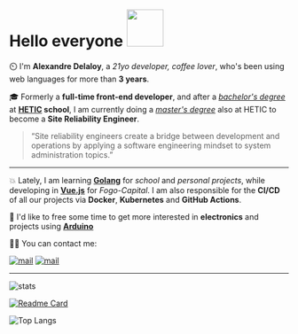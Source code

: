 # Hello everyone <img width="66.6" src="https://i.giphy.com/media/Td2swvPaZXgfQBwPze/giphy.webp"/> 

⏲️ I'm **Alexandre Delaloy**, a *21yo developer, coffee lover*, who's been using web languages for more than **3 years**.

🎓 Formerly a **full-time front-end developer**, and after a *[bachelor's degree](https://www.hetic.net/formations/bachelor-web)* at **[HETIC](https://www.hetic.net/) school**, I am currently doing a *[master's degree](https://www.hetic.net/formations/mastere-cto-tech-lead)* also at HETIC to become a **Site Reliability Engineer**. 

> “Site reliability engineers create a bridge between development and operations by applying a software engineering mindset to system administration topics.”

-----

💥 Lately, I am learning **[Golang](https://golang.org/)** for *school* and *personal projects*, while developing in **[Vue.js](https://vuejs.org/)** for *Fogo-Capital*. I am also responsible for the **CI/CD** of all our projects via **Docker**, **Kubernetes** and **GitHub Actions**.

💭 I'd like to free some time to get more interested in **electronics** and projects using **[Arduino](https://www.arduino.cc/)**

✍🏻 You can contact me:
<p>
  <a href="mailto:alexandre.delaloy.pro@gmail.com"><img src="https://img.shields.io/badge/Alexandre%20Delaloy-black?style=for-the-badge&logo=gmail" alt="mail"/></a>
  <a href="https://www.linkedin.com/in/alexandre-delaloy"><img src="https://img.shields.io/badge/Alexandre%20Delaloy-black?style=for-the-badge&logo=linkedin" alt="mail"/></a>
</p>

------

![stats](https://github-readme-stats.vercel.app/api?username=blyndusk&count_private=true&include_all_commits=true&show_icons=true&theme=tokyonight)

[![Readme Card](https://github-readme-stats.vercel.app/api/pin/?username=blyndusk&repo=cofy&theme=tokyonight)](https://github.com/anuraghazra/github-readme-stats)

![Top Langs](https://github-readme-stats.vercel.app/api/top-langs/?username=blyndusk&layout=compact&theme=tokyonight)
